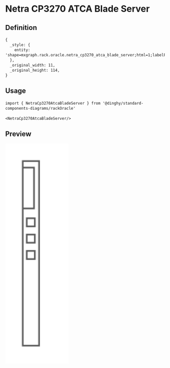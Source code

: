 # Netra CP3270 ATCA Blade Server

## Definition

```
{
  _style: { 
    entity: 'shape=mxgraph.rack.oracle.netra_cp3270_atca_blade_server;html=1;labelPosition=right;align=left;spacingLeft=15;dashed=0;shadow=0;fillColor=#ffffff;',
  },
  _original_width: 11,
  _original_height: 114,
}
```

## Usage

```
import { NetraCp3270AtcaBladeServer } from '@dinghy/standard-components-diagrams/rackOracle'

<NetraCp3270AtcaBladeServer/>
```

## Preview

<img src="./netra-cp3270-atca-blade-server.png" width="200"/>
